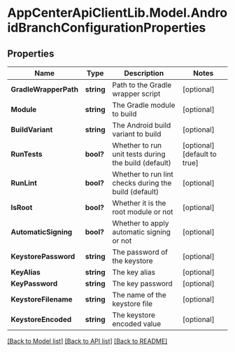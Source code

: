 # AppCenterApiClientLib.Model.AndroidBranchConfigurationProperties
## Properties

Name | Type | Description | Notes
------------ | ------------- | ------------- | -------------
**GradleWrapperPath** | **string** | Path to the Gradle wrapper script | [optional] 
**Module** | **string** | The Gradle module to build | [optional] 
**BuildVariant** | **string** | The Android build variant to build | [optional] 
**RunTests** | **bool?** | Whether to run unit tests during the build (default) | [optional] [default to true]
**RunLint** | **bool?** | Whether to run lint checks during the build (default) | [optional] 
**IsRoot** | **bool?** | Whether it is the root module or not | [optional] 
**AutomaticSigning** | **bool?** | Whether to apply automatic signing or not | [optional] 
**KeystorePassword** | **string** | The password of the keystore | [optional] 
**KeyAlias** | **string** | The key alias | [optional] 
**KeyPassword** | **string** | The key password | [optional] 
**KeystoreFilename** | **string** | The name of the keystore file | [optional] 
**KeystoreEncoded** | **string** | The keystore encoded value | [optional] 

[[Back to Model list]](../README.md#documentation-for-models) [[Back to API list]](../README.md#documentation-for-api-endpoints) [[Back to README]](../README.md)

